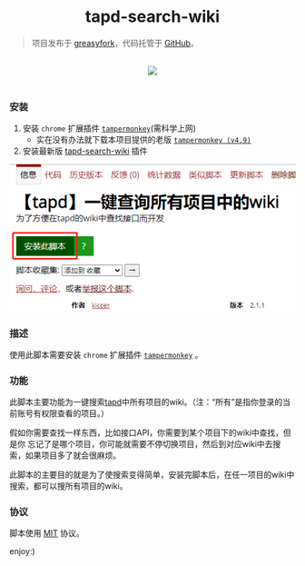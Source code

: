 <h1 align="center">tapd-search-wiki</h1>

> 项目发布于 [greasyfork](https://greasyfork.org/zh-CN/scripts/418789-tapd-%E4%B8%80%E9%94%AE%E6%9F%A5%E8%AF%A2%E6%89%80%E6%9C%89%E9%A1%B9%E7%9B%AE%E4%B8%AD%E7%9A%84wiki)，代码托管于 [GitHub](https://github.com/kiccer/tapd-search-wiki)。

<br>

<div align="center">
    <img src="./img/demo_1.gif" width="600" />
</div>

<br>









































### 安装
1. 安装 `chrome` 扩展插件 [`tampermonkey`](https://chrome.google.com/webstore/detail/tampermonkey/dhdgffkkebhmkfjojejmpbldmpobfkfo?hl=zh-CN)(需科学上网)
    - 实在没有办法就下载本项目提供的老版 [`tampermonkey (v4.9)`](./resources/Tampermonkey_v4.9/Tampermonkey_v4.9.crx{:download})
1. 安装最新版 [tapd-search-wiki](https://greasyfork.org/zh-CN/scripts/418789-tapd-%E4%B8%80%E9%94%AE%E6%9F%A5%E8%AF%A2%E6%89%80%E6%9C%89%E9%A1%B9%E7%9B%AE%E4%B8%AD%E7%9A%84wiki) 插件

![](./img/install.png)

### 描述

使用此脚本需要安装 `chrome` 扩展插件 [`tampermonkey`](https://chrome.google.com/webstore/detail/tampermonkey/dhdgffkkebhmkfjojejmpbldmpobfkfo?hl=zh-CN) 。

### 功能

此脚本主要功能为一键搜索[tapd](https://www.tapd.cn/)中所有项目的wiki。（注：“所有”是指你登录的当前账号有权限查看的项目。）

假如你需要查找一样东西，比如接口API，你需要到某个项目下的wiki中查找，但是你 忘记了是哪个项目，你可能就需要不停切换项目，然后到对应wiki中去搜索，如果项目多了就会很麻烦。

此脚本的主要目的就是为了使搜索变得简单，安装完脚本后，在任一项目的wiki中搜索，都可以搜所有项目的wiki。

### 协议

脚本使用 [MIT](https://github.com/kiccer/tapd-search-wiki/blob/main/LICENSE) 协议。 

enjoy:)
